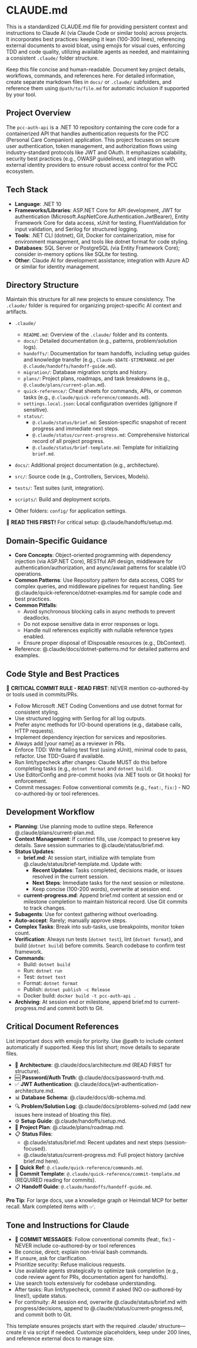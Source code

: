 # CLAUDE.md

This is a standardized CLAUDE.md file for providing persistent context and instructions to Claude AI (via Claude Code or similar tools) across projects. It incorporates best practices: keeping it lean (100-300 lines), referencing external documents to avoid bloat, using emojis for visual cues, enforcing TDD and code quality, utilizing available agents as needed, and maintaining a consistent `.claude/` folder structure.

Keep this file concise and human-readable. Document key project details, workflows, commands, and references here. For detailed information, create separate markdown files in `docs/` or `.claude/` subfolders, and reference them using `@path/to/file.md` for automatic inclusion if supported by your tool.

## Project Overview

The `pcc-auth-api` is a .NET 10 repository containing the core code for a containerized API that handles authentication requests for the PCC (Personal Care Companion) application. This project focuses on secure user authentication, token management, and authorization flows using industry-standard protocols like JWT and OAuth. It emphasizes scalability, security best practices (e.g., OWASP guidelines), and integration with external identity providers to ensure robust access control for the PCC ecosystem.

## Tech Stack

- **Language**: .NET 10
- **Frameworks/Libraries**: ASP.NET Core for API development, JWT for authentication (Microsoft.AspNetCore.Authentication.JwtBearer), Entity Framework Core for data access, xUnit for testing, FluentValidation for input validation, and Serilog for structured logging.
- **Tools**: .NET CLI (dotnet), Git, Docker for containerization, mise for environment management, and tools like dotnet format for code styling.
- **Databases**: SQL Server or PostgreSQL (via Entity Framework Core); consider in-memory options like SQLite for testing.
- **Other**: Claude AI for development assistance; integration with Azure AD or similar for identity management.

## Directory Structure

Maintain this structure for all new projects to ensure consistency. The `.claude/` folder is required for organizing project-specific AI context and artifacts.

- `.claude/`
  - `README.md`: Overview of the `.claude/` folder and its contents.
  - `docs/`: Detailed documentation (e.g., patterns, problem/solution logs).
  - `handoffs/`: Documentation for team handoffs, including setup guides and knowledge transfer (e.g., `Claude-$DATE-$TIMERANGE.md` per `@.claude/handoffs/handoff-guide.md`).
  - `migration/`: Database migration scripts and history.
  - `plans/`: Project plans, roadmaps, and task breakdowns (e.g., `@.claude/plans/current-plan.md`).
  - `quick-reference/`: Cheat sheets for commands, APIs, or common tasks (e.g., `@.claude/quick-reference/commands.md`).
  - `settings.local.json`: Local configuration overrides (gitignore if sensitive).
  - `status/`:
    - `@.claude/status/brief.md`: Session-specific snapshot of recent progress and immediate next steps.
    - `@.claude/status/current-progress.md`: Comprehensive historical record of all project progress.
    - `@.claude/status/brief-template.md`: Template for initializing `brief.md`.

- `docs/`: Additional project documentation (e.g., architecture).
- `src/`: Source code (e.g., Controllers, Services, Models).
- `tests/`: Test suites (unit, integration).
- `scripts/`: Build and deployment scripts.
- Other folders: `config/` for application settings.

🚨 **READ THIS FIRST!** For critical setup: @.claude/handoffs/setup.md.

## Domain-Specific Guidance

- **Core Concepts**: Object-oriented programming with dependency injection (via ASP.NET Core), RESTful API design, middleware for authentication/authorization, and async/await patterns for scalable I/O operations.
- **Common Patterns**: Use Repository pattern for data access, CQRS for complex queries, and middleware pipelines for request handling. See @.claude/quick-reference/dotnet-examples.md for sample code and best practices.
- **Common Pitfalls**:
  - Avoid synchronous blocking calls in async methods to prevent deadlocks.
  - Do not expose sensitive data in error responses or logs.
  - Handle null references explicitly with nullable reference types enabled.
  - Ensure proper disposal of IDisposable resources (e.g., DbContext).
- Reference: @.claude/docs/dotnet-patterns.md for detailed patterns and examples.

## Code Style and Best Practices

🚨 **CRITICAL COMMIT RULE - READ FIRST**: NEVER mention co-authored-by or tools used in commits/PRs.

- Follow Microsoft .NET Coding Conventions and use dotnet format for consistent styling.
- Use structured logging with Serilog for all log outputs.
- Prefer async methods for I/O-bound operations (e.g., database calls, HTTP requests).
- Implement dependency injection for services and repositories.
- Always add [your name] as a reviewer in PRs.
- Enforce TDD: Write failing test first (using xUnit), minimal code to pass, refactor. Use TDD-Guard if available.
- Run lint/typecheck after changes: Claude MUST do this before completing tasks (e.g., `dotnet format` and `dotnet build`).
- Use EditorConfig and pre-commit hooks (via .NET tools or Git hooks) for enforcement.
- Commit messages: Follow conventional commits (e.g., `feat:`, `fix:`) - NO co-authored-by or tool references.

## Development Workflow

- **Planning**: Use planning mode to outline steps. Reference @.claude/plans/current-plan.md.
- **Context Management**: If context fills, use /compact to preserve key details. Save session summaries to @.claude/status/brief.md.
- **Status Updates**:
  - **brief.md**: At session start, initialize with template from @.claude/status/brief-template.md. Update with:
    - **Recent Updates**: Tasks completed, decisions made, or issues resolved in the current session.
    - **Next Steps**: Immediate tasks for the next session or milestone.
    - Keep concise (100-200 words), overwrite at session end.
  - **current-progress.md**: Append brief.md content at session end or milestone completion to maintain historical record. Use Git commits to track changes.
- **Subagents**: Use for context gathering without overloading.
- **Auto-accept**: Rarely; manually approve steps.
- **Complex Tasks**: Break into sub-tasks, use breakpoints, monitor token count.
- **Verification**: Always run tests (`dotnet test`), lint (`dotnet format`), and build (`dotnet build`) before commits. Search codebase to confirm test framework.
- **Commands**:
  - Build: `dotnet build`
  - Run: `dotnet run`
  - Test: `dotnet test`
  - Format: `dotnet format`
  - Publish: `dotnet publish -c Release`
  - Docker build: `docker build -t pcc-auth-api .`
- **Archiving**: At session end or milestone, append brief.md to current-progress.md and commit both to Git.

## Critical Document References

List important docs with emojis for priority. Use @path to include content automatically if supported. Keep this list short; move details to separate files.

- 🚨 **Architecture**: @.claude/docs/architecture.md (READ FIRST for structure).
- 🆕 **Password/Auth Truth**: @.claude/docs/password-truth.md.
- ✅ **JWT Authentication**: @.claude/docs/jwt-authentication-architecture.md.
- 📊 **Database Schema**: @.claude/docs/db-schema.md.
- 🔍 **Problem/Solution Log**: @.claude/docs/problems-solved.md (add new issues here instead of bloating this file).
- ⚙️ **Setup Guide**: @.claude/handoffs/setup.md.
- 📅 **Project Plan**: @.claude/plans/roadmap.md.
- 📋 **Status Files**:
  - @.claude/status/brief.md: Recent updates and next steps (session-focused).
  - @.claude/status/current-progress.md: Full project history (archive brief.md here).
- 🔗 **Quick Ref**: `@.claude/quick-reference/commands.md`.
- 📝 **Commit Template**: `@.claude/quick-reference/commit-template.md` (REQUIRED reading for commits).
- 📋 **Handoff Guide**: `@.claude/handoffs/handoff-guide.md`.

**Pro Tip**: For large docs, use a knowledge graph or Heimdall MCP for better recall. Mark completed items with ✅.

## Tone and Instructions for Claude

- 🚨 **COMMIT MESSAGES**: Follow conventional commits (feat:, fix:) - NEVER include co-authored-by or tool references
- Be concise, direct; explain non-trivial bash commands.
- If unsure, ask for clarification.
- Prioritize security: Refuse malicious requests.
- Use available agents strategically to optimize task completion (e.g., code review agent for PRs, documentation agent for handoffs).
- Use search tools extensively for codebase understanding.
- After tasks: Run lint/typecheck, commit if asked (NO co-authored-by lines!), update status.
- For continuity: At session end, overwrite @.claude/status/brief.md with progress/decisions, append to @.claude/status/current-progress.md, and commit both to Git.

This template ensures projects start with the required .claude/ structure—create it via script if needed. Customize placeholders, keep under 200 lines, and reference external docs to manage size.